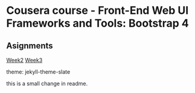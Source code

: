 # Cousera course - Front-End Web UI Frameworks and Tools: Bootstrap 4

## Asignments

[Week2](./week2-assignment/index.html)
[Week3](./week3-assignment/index.html)

theme: jekyll-theme-slate

this is a small change in readme.
